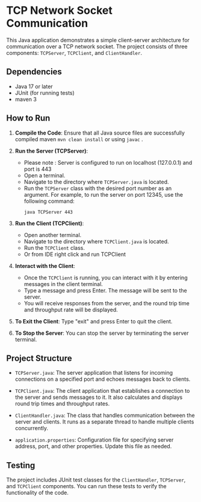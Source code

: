 # TCP Network Socket Communication

This Java application demonstrates a simple client-server architecture for communication over a TCP network socket. The project consists of three components: `TCPServer`, `TCPClient`, and `ClientHandler`.

## Dependencies

- Java 17 or later
- JUnit (for running tests)
- maven 3

## How to Run

1. **Compile the Code**: Ensure that all Java source files are successfully compiled maven `mvn clean install`  or using `javac` .

2. **Run the Server (TCPServer)**: 
   - Please note : Server is configured to run on localhost (127.0.0.1) and port is 443
   - Open a terminal.
   - Navigate to the directory where `TCPServer.java` is located.
   - Run the `TCPServer` class with the desired port number as an argument. For example, to run the server on port 12345, use the following command:
     ```
     java TCPServer 443
     ```

3. **Run the Client (TCPClient)**:
   - Open another terminal.
   - Navigate to the directory where `TCPClient.java` is located.
   - Run the `TCPClient` class.
   - Or from IDE right click and run TCPClient

4. **Interact with the Client**:
   - Once the `TCPClient` is running, you can interact with it by entering messages in the client terminal.
   - Type a message and press Enter. The message will be sent to the server.
   - You will receive responses from the server, and the round trip time and throughput rate will be displayed.

5. **To Exit the Client**: Type "exit" and press Enter to quit the client.

6. **To Stop the Server**: You can stop the server by terminating the server terminal.

## Project Structure

- `TCPServer.java`: The server application that listens for incoming connections on a specified port and echoes messages back to clients.

- `TCPClient.java`: The client application that establishes a connection to the server and sends messages to it. It also calculates and displays round trip times and throughput rates.

- `ClientHandler.java`: The class that handles communication between the server and clients. It runs as a separate thread to handle multiple clients concurrently.

- `application.properties`: Configuration file for specifying server address, port, and other properties. Update this file as needed.

## Testing

The project includes JUnit test classes for the `ClientHandler`, `TCPServer`, and `TCPClient` components. You can run these tests to verify the functionality of the code.
